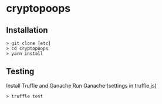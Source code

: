 # cryptopoops

## Installation
```
> git clone [etc]
> cd cryptopoops
> yarn install
```

## Testing
Install Truffle and Ganache
Run Ganache (settings in truffle.js)
``` 
> truffle test
```
